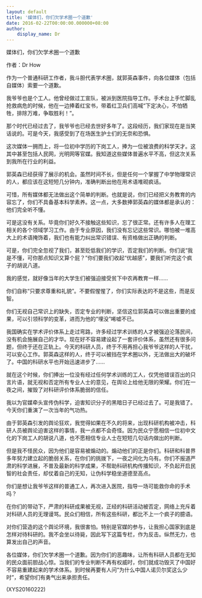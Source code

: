 ```yaml
---
layout: default
title: '媒体们，你们欠学术圈一个道歉'
date: 2016-02-22T00:00:00.000000+08:00
author:
    display_name: Dr
---
```


媒体们，你们欠学术圈一个道歉

作者：Dr How

作为一个普通科研工作者，我斗胆代表学术圈，就郭英森事件，向各位媒体（包括自媒体）索要一个道歉。

我爷爷也是个工人。他曾经做过工宣队，被派到医院指导工作。手术台上手忙脚乱抢救病危的时候，他在一边捧着红宝书，带着红卫兵们高喊“下定决心，不怕牺牲，排除万难，争取胜利！”。

那个时代已经过去了，我爷爷也已经去世好多年了。这段经历，我们家现在是当笑话说的。可是今天，我感受到了在场医生护士们的无奈和恐惧。

这次媒体一拥而上，将一位初中学历的下岗工人，捧为一位被浪费的科学天才。这其中甚至包括人民网，光明网等官媒。我知道这些媒体普遍水平不高，但这次关系到我所在行业的利益。

郭英森已经获得了展示的机会。虽然时间不长，但是任何一个掌握了中学物理常识的人，都应该在这短短几分钟内，准确判断出他在用术语堆砌疯话。

可惜，所有媒体都无法做出这个简单的判断。也就是说，你们已经把义务教育的内容忘了，你们不具备基本科学素养。这一点，大多数捧郭英森的媒体都是承认的：他们完全听不懂。

可是这没有关系。毕竟你们好久不接触这些知识，忘了很正常。还有许多人在理工相关的各个领域学习工作。由于专业原因，我们没有忘记这些常识。哪怕被一堆高大上的术语掩饰着，我们也有能力纠出常识错误、有资格做出正确的判断。

可是，你们完全忽视了我们，甚至贬低我们的学识，否定我们的判断。你们说“我是不懂，可你那点知识又算个屁？”你们要我们收起“优越感”，要我们听完这个疯子的胡说八道。

我的感觉，就好像当年的大学生们被强迫接受贫下中农再教育一样……

你们自称“只要求尊重和礼貌”。不要假惺惺了，你们实际表达的不是这些，而是反智。

你们无视自己常识上的缺失，否定专业的判断，坚信这位郭英森可以做出重要的成果，可以引领科学的变革，进而为他的“埋没”唏嘘不已。

我国确实在学术评价体系上走过弯路，许多经过学术训练的人才被强迫沦落民间，没有机会施展自己的才华。现在好不容易建设起了一套评价体系，虽然还有很多问题，但终于还在正轨上。今天的科研人员，终于不用再担心我爷爷这样的人干扰，可以安心工作。郭英森这样的人，终于可以被挡在学术圈以外，无法做出大的破坏了。中国的科研水平也开始迅速进步了……

就在这个时候，你们捧出一位没有经过任何学术训练的工人，仅凭他错误百出的只言片语，就无视和否定所有专业人士的意见，在舆论上给他无限的荣耀。你们在一夜之间，摧毁了对科研评价体系脆弱的信任。

我以为官媒牵头宣传伪科学，迫害知识分子的黑暗日子已经过去了。可是我错了。今天你们重演了一次当年的气功热。

由于郭英森引发的舆论狂欢，我觉得如果在不久的将来，出现科研机构被冲击，科研人员被舆论迫害这样的事情，我一点都不会奇怪。因为民众宁愿相信一位初中文化的下岗工人的胡说八道，也不愿相信专业人士在短短几句话内做出的判断。

但是我不怪民众，因为他们是容易被煽动的。煽动他们的正是你们。科研和科普界多年努力建立起的脆弱关系，在你们的挑拨下，一夜之间化为乌有。你们不报道严肃的科学进展，不普及最新的科学成果，不帮助科研机构传播知识，不负起开启民智的社会责任，却仗着自己的无知，让伪科学稳坐道德至高点。

你们是想让我爷爷这样的普通工人，再次进入医院，指导一场可能救你命的手术吗？

在你们的带动下，严肃的科研成果被无视，正经的科研活动被否定，网络上充斥着对科研人员的无理谩骂。民众们相信，所有这些科研，都比不上一个疯子的臆语。

对你们营造的这个舆论环境，我很害怕。特别是官媒的参与，让我担心国家到底是怎样对待科研的。我不会坐以待毙，因此写下这篇专栏，作为反击。纵然无力，也算发出自己的声音。

各位媒体，你们欠学术圈一个道歉。因为你们的恶趣味，让所有科研人员都在无知的民众面前胆战心惊。当我们的专业判断不再有权威时，你们就成功毁灭了中国好不容易重建起来的学术体系。到时候再要有人问“为什么中国人诺贝尔奖这么少时”，希望你们有勇气出来承担责任。

(XYS20160222)

